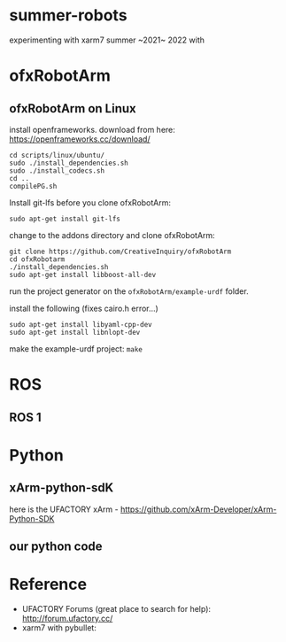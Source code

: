 # summer-robots
experimenting with xarm7 summer ~2021~ 2022 with

# ofxRobotArm

## ofxRobotArm on Linux

install openframeworks. download from here: 
https://openframeworks.cc/download/

```
cd scripts/linux/ubuntu/
sudo ./install_dependencies.sh
sudo ./install_codecs.sh
cd ..
compilePG.sh
```

Install git-lfs before you clone ofxRobotArm:
```
sudo apt-get install git-lfs
```

change to the addons directory and clone ofxRobotArm:
```
git clone https://github.com/CreativeInquiry/ofxRobotArm
cd ofxRobotarm
./install_dependencies.sh
sudo apt-get install libboost-all-dev
```

run the project generator on the `ofxRobotArm/example-urdf` folder.

install the following (fixes cairo.h error…)
```
sudo apt-get install libyaml-cpp-dev
sudo apt-get install libnlopt-dev
```

make the example-urdf project:
```make```

# ROS

## ROS 1

# Python

## xArm-python-sdK
here is the UFACTORY xArm - https://github.com/xArm-Developer/xArm-Python-SDK

## our python code

# Reference
- UFACTORY Forums (great place to search for help): http://forum.ufactory.cc/
- xarm7 with pybullet: 
